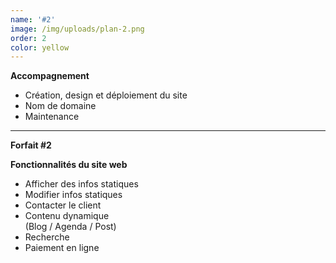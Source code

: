 ```yaml
---
name: '#2'
image: /img/uploads/plan-2.png
order: 2
color: yellow
---
```

**Accompagnement**  

* Création, design et déploiement du site
* Nom de domaine
* Maintenance

<hr />

**Forfait #2**  

**Fonctionnalités du site web** 

* Afficher des infos statiques
* Modifier infos statiques
* Contacter le client
* Contenu dynamique\
  (Blog / Agenda / Post)
* Recherche
* Paiement en ligne
